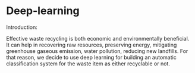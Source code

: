# Deep-learning
Introduction:

Effective waste recycling is both economic and environmentally beneficial. It can help in recovering raw resources, preserving energy, mitigating greenhouse gaseous emission, water pollution, reducing new landfills. For that reason, we decide to use deep learning for building an automatic classification system for the waste item as either recyclable or not.
